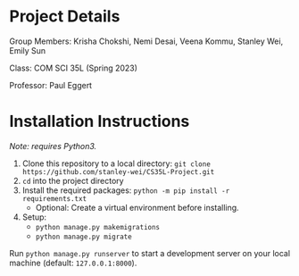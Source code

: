 # Project Details
Group Members: Krisha Chokshi, Nemi Desai, Veena Kommu, Stanley Wei, Emily Sun

Class: COM SCI 35L (Spring 2023)

Professor: Paul Eggert

# Installation Instructions
*Note: requires Python3.*
<ol>
  <li>Clone this repository to a local directory: <code>git clone https://github.com/stanley-wei/CS35L-Project.git</code>
  <li><code>cd</code> into the project directory</li>
  <li>Install the required packages: <code>python -m pip install -r requirements.txt</code>
    <ul>
      <li>Optional: Create a virtual environment before installing.</li>
    </ul>
  <li>Setup: 
    <ul>
      <li><code>python manage.py makemigrations</code></li>
      <li><code>python manage.py migrate</code></li>
    </ul>
</ol>
Run <code>python manage.py runserver</code> to start a development server on your local machine (default: <code>127.0.0.1:8000</code>).
